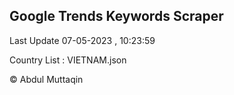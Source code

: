 

## Google Trends Keywords Scraper 
 
Last Update 07-05-2023 , 10:23:59

Country List :
VIETNAM.json



© Abdul Muttaqin 
